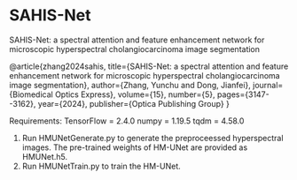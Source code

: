 # SAHIS-Net

SAHIS-Net: a spectral attention and feature enhancement network for microscopic hyperspectral cholangiocarcinoma image segmentation

@article{zhang2024sahis,
  title={SAHIS-Net: a spectral attention and feature enhancement network for microscopic hyperspectral cholangiocarcinoma image segmentation},
  author={Zhang, Yunchu and Dong, Jianfei},
  journal={Biomedical Optics Express},
  volume={15},
  number={5},
  pages={3147--3162},
  year={2024},
  publisher={Optica Publishing Group}
}

Requirements:
TensorFlow = 2.4.0
numpy = 1.19.5
tqdm = 4.58.0

1. Run HMUNetGenerate.py to generate the preproceessed hyperspectral images. The pre-trained weights of HM-UNet are provided as HMUNet.h5.
2. Run HMUNetTrain.py to train the HM-UNet.
